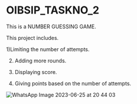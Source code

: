# OIBSIP_TASKNO_2
This is a NUMBER GUESSING GAME.

This project includes.

1)Limiting the number of attempts.

2) Adding more rounds.

3) Displaying score.

4) Giving points based on the number of attempts.


![WhatsApp Image 2023-06-25 at 20 44 03](https://github.com/MD-IMRAJ/OIBSIP_TASKNO_2/assets/136078616/cd1d4957-0418-4ef9-8e94-bb11d440a648)


